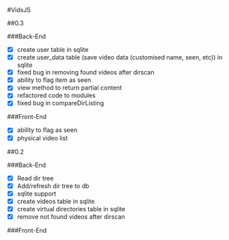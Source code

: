#VidsJS

##0.3

###Back-End
- [x] create user table in sqlite
- [x] create user_data table (save video data (customised name, seen, etc)) in sqlite
- [x] fixed bug in removing found videos after dirscan
- [x] ability to flag item as seen
- [x] view method to return partial content
- [x] refactored code to modules
- [x] fixed bug in compareDirListing

###Front-End
- [x] ability to flag as seen
- [x] physical video list

##0.2

###Back-End

- [x] Read dir tree
- [x] Add/refresh dir tree to db
- [x] sqlite support
- [x] create videos table in sqlite
- [x] create virtual directories table in sqlite
- [x] remove not found videos after dirscan

###Front-End
